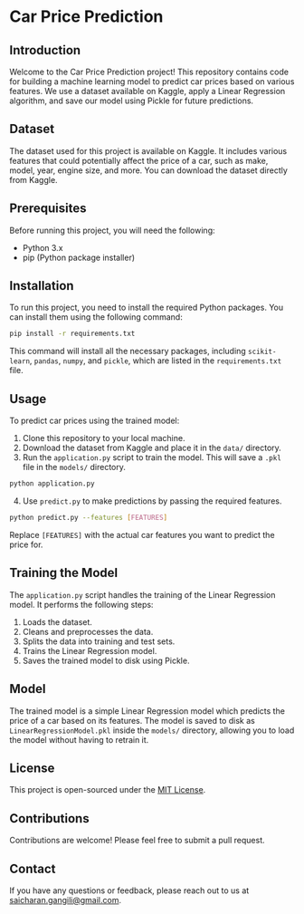 # Car Price Prediction

## Introduction
Welcome to the Car Price Prediction project! This repository contains code for building a machine learning model to predict car prices based on various features. We use a dataset available on Kaggle, apply a Linear Regression algorithm, and save our model using Pickle for future predictions.

## Dataset
The dataset used for this project is available on Kaggle. It includes various features that could potentially affect the price of a car, such as make, model, year, engine size, and more. You can download the dataset directly from Kaggle.

## Prerequisites
Before running this project, you will need the following:
- Python 3.x
- pip (Python package installer)

## Installation
To run this project, you need to install the required Python packages. You can install them using the following command:

```bash
pip install -r requirements.txt
```

This command will install all the necessary packages, including `scikit-learn`, `pandas`, `numpy`, and `pickle`, which are listed in the `requirements.txt` file.

## Usage
To predict car prices using the trained model:
1. Clone this repository to your local machine.
2. Download the dataset from Kaggle and place it in the `data/` directory.
3. Run the `application.py` script to train the model. This will save a `.pkl` file in the `models/` directory.

```bash
python application.py
```

4. Use `predict.py` to make predictions by passing the required features.

```bash
python predict.py --features [FEATURES]
```

Replace `[FEATURES]` with the actual car features you want to predict the price for.

## Training the Model
The `application.py` script handles the training of the Linear Regression model. It performs the following steps:
1. Loads the dataset.
2. Cleans and preprocesses the data.
3. Splits the data into training and test sets.
4. Trains the Linear Regression model.
5. Saves the trained model to disk using Pickle.

## Model
The trained model is a simple Linear Regression model which predicts the price of a car based on its features. The model is saved to disk as `LinearRegressionModel.pkl` inside the `models/` directory, allowing you to load the model without having to retrain it.

## License
This project is open-sourced under the [MIT License](LICENSE).

## Contributions
Contributions are welcome! Please feel free to submit a pull request.

## Contact
If you have any questions or feedback, please reach out to us at saicharan.gangili@gmail.com.